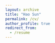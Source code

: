 ```yaml
---
layout: archive
title: "Hao Sun"
permalink: /cv/
author_profile: true
redirect_from:
  - /resume
---
```

